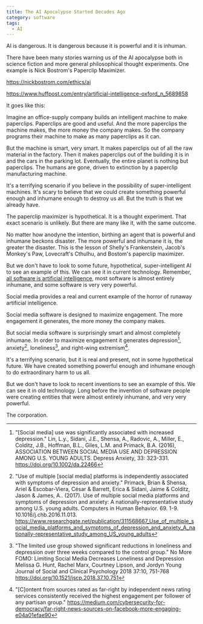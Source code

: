 ```yaml
---
title: The AI Apocalypse Started Decades Ago
category: software
tags:
  - AI
---
```


AI is dangerous.
It is dangerous
because
it is powerful
and it is inhuman.

There have
been many stories
warning us of
the AI apocalypse
both in science fiction
and more general
philosophical thought experiments.
One example is
Nick Bostrom's
Paperclip Maximizer.

https://nickbostrom.com/ethics/ai

https://www.huffpost.com/entry/artificial-intelligence-oxford_n_5689858

It goes like this:

Imagine
an office-supply company
builds an intelligent machine
to make paperclips.
Paperclips are
good and useful.
And the more paperclips
the machine makes,
the more money
the company makes.
So the company
programs their machine
to make as many paperclips
as it can.

But the machine
is smart,
very smart.
It makes paperclips
out of all
the raw material
in the factory.
Then it
makes paperclips
out of the building
it is in
and the cars
in the parking lot.
Eventually,
the entire planet
is nothing
but paperclips.
The humans are gone,
driven to extinction
by a paperclip manufacturing machine.

It's
a terrifying scenario
if you believe
in the possibility
of super-intelligent machines.
It's scary to believe
that we could create
something
powerful enough
and inhumane enough
to destroy us all.
But the truth is that
we already have.

The paperclip maximizer
is hypothetical.
It is
a thought experiment.
That exact scenario
is unlikely.
But there are
many like it,
with the same outcome.

No matter how anodyne
the intention,
birthing an agent
that is
powerful and inhumane
beckons disaster.
The more powerful and inhumane
it is,
the greater the disaster.
This is
the lesson
of Shelly's Frankenstein,
Jacob's Monkey's Paw,
Lovecraft's Cthulhu, and
Bostom's paperclip maximizer.

But we don't
have to look
to some
future, hypothetical, super-intelligent AI
to see an example of this.
We can see it
in current technology.
Remember,
[all software is
artificial intelligence,](https://damienburke.com/all-software-is-artificial-intelligence)
most software is
almost entirely inhumane,
and some software is
very very powerful.

Social media provides
a real and current example
of the horror
of runaway artificial intelligence.

Social media software
is designed
to maximize engagement.
The more engagement
it generates,
the more money
the company makes.

But social media software
is surprisingly smart
and almost completely inhumane.
In order
to maximize engagement
it generates
depression[^depression],
anxiety[^anxiety],
loneliness[^loneliness],
and right-wing extremism[^extremism].

It's a terrifying scenario,
but it is real and present,
not in some hypothetical future.
We have created something
powerful enough
and inhumane enough
to do extraordinary harm
to us all.

But we don't
have to look
to recent inventions
to see an example of this.
We can see it
in old technology.
Long before
the invention
of software
people were
creating entities
that were
almost entirely inhumane,
and very very powerful.

The corporation.

[^depression]: "[Social media] use was significantly associated with increased depression." Lin, L.y., Sidani, J.E., Shensa, A., Radovic, A., Miller, E., Colditz, J.B., Hoffman, B.L., Giles, L.M. and Primack, B.A. (2016), ASSOCIATION BETWEEN SOCIAL MEDIA USE AND DEPRESSION AMONG U.S. YOUNG ADULTS. Depress Anxiety, 33: 323-331. https://doi.org/10.1002/da.22466

[^anxiety]: "Use of multiple [social media] platforms is independently associated with symptoms of depression and anxiety." Primack, Brian & Shensa, Ariel & Escobar-Viera, César & Barrett, Erica & Sidani, Jaime & Colditz, Jason & James, A.. (2017). Use of multiple social media platforms and symptoms of depression and anxiety: A nationally-representative study among U.S. young adults. Computers in Human Behavior. 69. 1-9. 10.1016/j.chb.2016.11.013. https://www.researchgate.net/publication/311568667_Use_of_multiple_social_media_platforms_and_symptoms_of_depression_and_anxiety_A_nationally-representative_study_among_US_young_adults

[^loneliness]: "The limited use group showed significant reductions in loneliness and depression over three weeks compared to the control group." No More FOMO: Limiting Social Media Decreases Loneliness and Depression Melissa G. Hunt, Rachel Marx, Courtney Lipson, and Jordyn Young Journal of Social and Clinical Psychology 2018 37:10, 751-768 https://doi.org/10.1521/jscp.2018.37.10.751

[^extremism]: "[C]ontent from sources rated as far-right by independent news rating services consistently received the highest engagement per follower of any partisan group." https://medium.com/cybersecurity-for-democracy/far-right-news-sources-on-facebook-more-engaging-e04a01efae90

